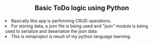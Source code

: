 <h2> 
<p style="text-align:center"> Basic ToDo logic using Python </p>
</h2>
<li>
Basically this app is performing CRUD operations.<br>
<li>
For storing data,  a json file is being used and "json" module is being used to serialize and deserialize the json data
<li>
This is miniproject is result of my python language learning.
